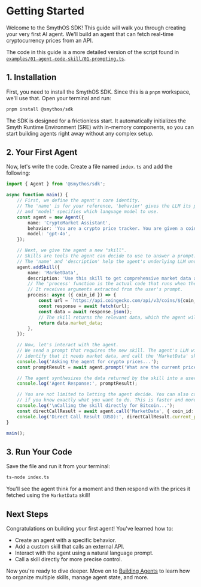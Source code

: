 # Getting Started

Welcome to the SmythOS SDK! This guide will walk you through creating your very first AI agent. We'll build an agent that can fetch real-time cryptocurrency prices from an API.

The code in this guide is a more detailed version of the script found in [`examples/01-agent-code-skill/01-prompting.ts`](../../examples/01-agent-code-skill/01-prompting.ts).

## 1. Installation

First, you need to install the SmythOS SDK. Since this is a `pnpm` workspace, we'll use that. Open your terminal and run:

```bash
pnpm install @smythos/sdk
```

The SDK is designed for a frictionless start. It automatically initializes the Smyth Runtime Environment (SRE) with in-memory components, so you can start building agents right away without any complex setup.

## 2. Your First Agent

Now, let's write the code. Create a file named `index.ts` and add the following:

```typescript
import { Agent } from '@smythos/sdk';

async function main() {
    // First, we define the agent's core identity.
    // The 'name' is for your reference, 'behavior' gives the LLM its persona and instructions,
    // and 'model' specifies which language model to use.
    const agent = new Agent({
        name: 'CryptoMarket Assistant',
        behavior: 'You are a crypto price tracker. You are given a coin id and you need to get the price of the coin in USD.',
        model: 'gpt-4o',
    });

    // Next, we give the agent a new "skill".
    // Skills are tools the agent can decide to use to answer a prompt.
    // The 'name' and 'description' help the agent's underlying LLM understand what the skill does.
    agent.addSkill({
        name: 'MarketData',
        description: 'Use this skill to get comprehensive market data and statistics for a cryptocurrency',
        // The 'process' function is the actual code that runs when the skill is called.
        // It receives arguments extracted from the user's prompt.
        process: async ({ coin_id }) => {
            const url = `https://api.coingecko.com/api/v3/coins/${coin_id}?localization=false&tickers=false&market_data=true&community_data=false&developer_data=false&sparkline=false`;
            const response = await fetch(url);
            const data = await response.json();
            // The skill returns the relevant data, which the agent will use to form a natural language response.
            return data.market_data;
        },
    });

    // Now, let's interact with the agent.
    // We send a prompt that requires the new skill. The agent's LLM will analyze the prompt,
    // identify that it needs market data, and call the 'MarketData' skill with the correct parameters ('bitcoin' and 'ethereum').
    console.log('Asking the agent for crypto prices...');
    const promptResult = await agent.prompt('What are the current prices of Bitcoin and Ethereum ?');

    // The agent synthesizes the data returned by the skill into a user-friendly, natural language response.
    console.log('Agent Response:', promptResult);

    // You are not limited to letting the agent decide. You can also call a skill directly
    // if you know exactly what you want to do. This is faster and more deterministic.
    console.log('\nCalling the skill directly for Bitcoin...');
    const directCallResult = await agent.call('MarketData', { coin_id: 'bitcoin' });
    console.log('Direct Call Result (USD):', directCallResult.current_price.usd);
}

main();
```

## 3. Run Your Code

Save the file and run it from your terminal:

```bash
ts-node index.ts
```

You'll see the agent think for a moment and then respond with the prices it fetched using the `MarketData` skill!

## Next Steps

Congratulations on building your first agent! You've learned how to:

-   Create an agent with a specific behavior.
-   Add a custom skill that calls an external API.
-   Interact with the agent using a natural language prompt.
-   Call a skill directly for more precise control.

Now you're ready to dive deeper. Move on to [Building Agents](02-agents.md) to learn how to organize multiple skills, manage agent state, and more.

